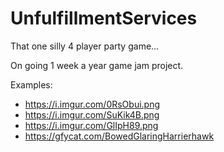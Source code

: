 # UnfulfillmentServices
That one silly 4 player party game...

On going 1 week a year game jam project.

Examples: 
* https://i.imgur.com/0RsObui.png
* https://i.imgur.com/SuKik4B.png
* https://i.imgur.com/GlIpH89.png
* https://gfycat.com/BowedGlaringHarrierhawk




